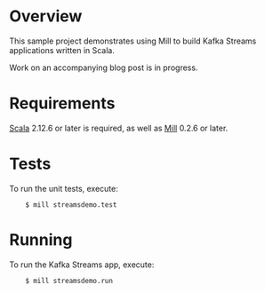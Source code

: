 # Overview
This sample project demonstrates using Mill to build Kafka Streams applications
written in Scala.

Work on an accompanying blog post is in progress.


# Requirements
[Scala][1] 2.12.6 or later is required, as well as [Mill][2] 0.2.6 or later.

# Tests
To run the unit tests, execute:

```
    $ mill streamsdemo.test
```

# Running
To run the Kafka Streams app, execute:

```
    $ mill streamsdemo.run
```

[1]: https://www.scala-lang.org/download/
[2]: https://www.lihaoyi.com/mill/
